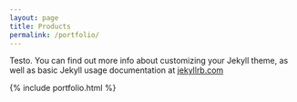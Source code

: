 ```yaml
---
layout: page
title: Products
permalink: /portfolio/
---
```


Testo. You can find out more info about customizing your Jekyll theme, as well as basic Jekyll usage documentation at [jekyllrb.com](https://jekyllrb.com/)

{% include portfolio.html %}
